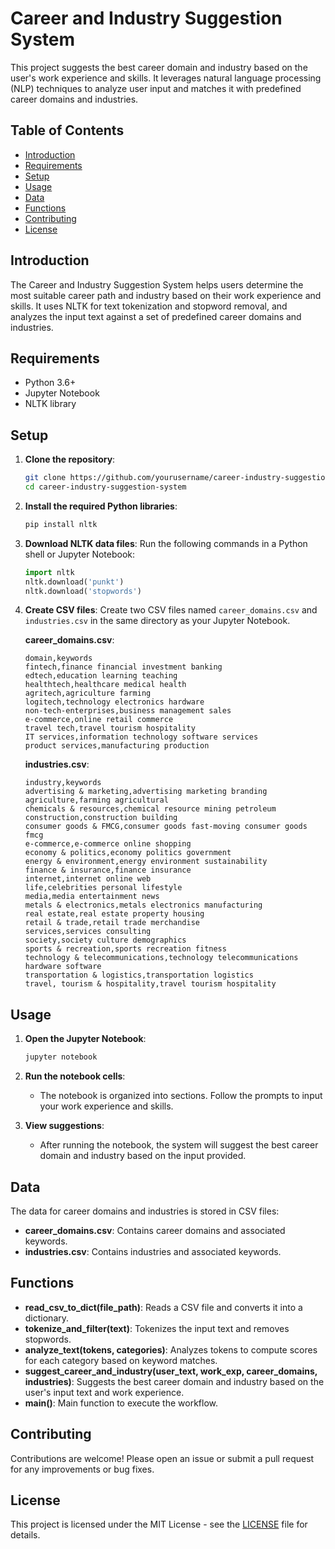 # Career and Industry Suggestion System

This project suggests the best career domain and industry based on the user's work experience and skills. It leverages natural language processing (NLP) techniques to analyze user input and matches it with predefined career domains and industries.

## Table of Contents

- [Introduction](#introduction)
- [Requirements](#requirements)
- [Setup](#setup)
- [Usage](#usage)
- [Data](#data)
- [Functions](#functions)
- [Contributing](#contributing)
- [License](#license)

## Introduction

The Career and Industry Suggestion System helps users determine the most suitable career path and industry based on their work experience and skills. It uses NLTK for text tokenization and stopword removal, and analyzes the input text against a set of predefined career domains and industries.

## Requirements

- Python 3.6+
- Jupyter Notebook
- NLTK library

## Setup

1. **Clone the repository**:
    ```sh
    git clone https://github.com/yourusername/career-industry-suggestion-system.git
    cd career-industry-suggestion-system
    ```

2. **Install the required Python libraries**:
    ```sh
    pip install nltk
    ```

3. **Download NLTK data files**:
    Run the following commands in a Python shell or Jupyter Notebook:
    ```python
    import nltk
    nltk.download('punkt')
    nltk.download('stopwords')
    ```

4. **Create CSV files**:
    Create two CSV files named `career_domains.csv` and `industries.csv` in the same directory as your Jupyter Notebook.

    **career_domains.csv**:
    ```csv
    domain,keywords
    fintech,finance financial investment banking
    edtech,education learning teaching
    healthtech,healthcare medical health
    agritech,agriculture farming
    logitech,technology electronics hardware
    non-tech-enterprises,business management sales
    e-commerce,online retail commerce
    travel tech,travel tourism hospitality
    IT services,information technology software services
    product services,manufacturing production
    ```

    **industries.csv**:
    ```csv
    industry,keywords
    advertising & marketing,advertising marketing branding
    agriculture,farming agricultural
    chemicals & resources,chemical resource mining petroleum
    construction,construction building
    consumer goods & FMCG,consumer goods fast-moving consumer goods fmcg
    e-commerce,e-commerce online shopping
    economy & politics,economy politics government
    energy & environment,energy environment sustainability
    finance & insurance,finance insurance
    internet,internet online web
    life,celebrities personal lifestyle
    media,media entertainment news
    metals & electronics,metals electronics manufacturing
    real estate,real estate property housing
    retail & trade,retail trade merchandise
    services,services consulting
    society,society culture demographics
    sports & recreation,sports recreation fitness
    technology & telecommunications,technology telecommunications hardware software
    transportation & logistics,transportation logistics
    travel, tourism & hospitality,travel tourism hospitality
    ```

## Usage

1. **Open the Jupyter Notebook**:
    ```sh
    jupyter notebook
    ```

2. **Run the notebook cells**:
    - The notebook is organized into sections. Follow the prompts to input your work experience and skills.

3. **View suggestions**:
    - After running the notebook, the system will suggest the best career domain and industry based on the input provided.

## Data

The data for career domains and industries is stored in CSV files:

- **career_domains.csv**: Contains career domains and associated keywords.
- **industries.csv**: Contains industries and associated keywords.

## Functions

- **read_csv_to_dict(file_path)**: Reads a CSV file and converts it into a dictionary.
- **tokenize_and_filter(text)**: Tokenizes the input text and removes stopwords.
- **analyze_text(tokens, categories)**: Analyzes tokens to compute scores for each category based on keyword matches.
- **suggest_career_and_industry(user_text, work_exp, career_domains, industries)**: Suggests the best career domain and industry based on the user's input text and work experience.
- **main()**: Main function to execute the workflow.

## Contributing

Contributions are welcome! Please open an issue or submit a pull request for any improvements or bug fixes.

## License

This project is licensed under the MIT License - see the [LICENSE](LICENSE) file for details.
